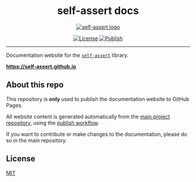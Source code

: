 <h1 align="center">
self-assert docs
</h1>

<div align="center">

[![self-assert logo](https://avatars.githubusercontent.com/u/205992123?s=100)][docs]

</div>

<div align="center">

[![License](https://img.shields.io/badge/license-MIT-green)][license]
[![Publish](https://github.com/self-assert/self-assert.github.io/actions/workflows/publish.yml/badge.svg)](https://github.com/self-assert/self-assert.github.io/actions/workflows/publish.yml)

</div>

---

Documentation website for the [`self-assert`][main-repo] library.

**<https://self-assert.github.io>**

## About this repo

This repository is **only** used to publish the documentation
website to GitHub Pages.

All website content is generated automatically from the
[main project repository][main-repo], using the
[publish workflow](./.github/workflows/publish.yml).

If you want to contribute or make changes to the documentation, please do
so in the main repository.

## License

[MIT][license]

<!---->

[license]: https://github.com/self-assert/self-assert.github.io/blob/main/LICENSE
[docs]: https://self-assert.github.io
[main-repo]: https://github.com/self-assert/self-assert
